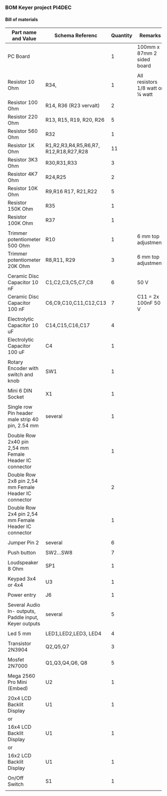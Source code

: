 ### BOM  Keyer project PI4DEC

#### Bill of materials

**Part name and Value**                          | **Schema Referenc**   | **Quantity** | **Remarks** 
------------------------------------------------ | --------------------- | ------- | ----------- 
PC Board                                         |                       | 1       | 100mm x 87mm 2 sided board
 | | |
Resistor 10 Ohm                                  | R34,                  | 1       | All resistors 1/8 watt or ¼ watt
Resistor 100 Ohm                                 | R14, R36 (R23 vervalt)| 2       | 
Resistor 220 Ohm                                 | R13, R15, R19, R20, R26| 5      | 
Resistor 560 Ohm                                 | R32                   | 1       | 
Resistor 1K Ohm                                  | R1,R2,R3,R4,R5,R6,R7, R12,R18,R27,R28 | 11 | 
Resistor 3K3 Ohm                                 | R30,R31,R33           | 3       |
Resistor 4K7 Ohm                                 | R24,R25               | 2       |
Resistor 10K Ohm                                 | R9,R16 R17, R21,R22   | 5       |
Resistor 150K Ohm                                | R35                   | 1       |
Resistor 100K Ohm                                | R37                   | 1       |
 | | |
Trimmer potentiometer 500 Ohm                    | R10                   | 1       | 6 mm top adjustment
Trimmer potentiometer 20K Ohm                    | R8,R11, R29           | 3       | 6 mm top adjustment
 | | |
Ceramic Disc Capacitor 10 nF                     | C1,C2,C3,C5,C7,C8     | 6       | 50 V
Ceramic Disc Capacitor 100 nF                    | C6,C9,C10,C11,C12,C13 | 7       | C11 =  2x 100nF   50 V
 | | |
Electrolytic Capacitor 10 uF                     | C14,C15,C16,C17       | 4       | 
Electrolytic Capacitor 100 uF                    | C4                    | 1       |
 | | |
Rotary Encoder with switch and knob              | SW1                   | 1       |
 | | |
Mini 6 DIN  Socket                               | X1                    | 1       |
 | | |
Single row Pin header male strip 40 pin, 2.54 mm | several               | 1       |
 | | |
Double Row 2x40 pin 2,54 mm Female Header IC connector|                  | 1       | 
Double Row 2x8 pin 2,54 mm Female Header IC connector|                   | 2       |
Double Row 2x4 pin 2,54 mm Female Header IC connector|                   | 1       |
 | | |
Jumper Pin 2                                     | several               | 6       |
 | | |
Push button                                      | SW2…SW8               | 7       |
 | | |
Loudspeaker 8 Ohm                                | SP1                   | 1       |
 | | |
Keypad 3x4 or 4x4                                | U3                    | 1       | 
 | | |
Power entry                                      | J6                    | 1       | 
 | | |
Several Audio In- outputs, Paddle input, Keyer outputs| several          | 5       | 
 | | |
Led 5 mm                                         | LED1,LED2,LED3, LED4  | 4       | 
 | | |
Transistor 2N3904                                | Q2,Q5,Q7              | 3       | 
 | | |
Mosfet 2N7000                                    | Q1,Q3,Q4,Q6, Q8       | 5       | 
 | | |
Mega 2560 Pro Mini (Embed)                       | U2                    | 1       | 
 | | |
20x4 LCD Backlit Display                         | U1                    | 1       | 
or                                               |                       |         | 
16x4 LCD Backlit Display                         | U1                    | 1       | 
or                                               |                       |         | 
16x2 LCD Backlit Display                         | U1                    | 1       | 
 | | |
On/Off Switch                                    | S1                    | 1       | 
 | | |
                                                       
